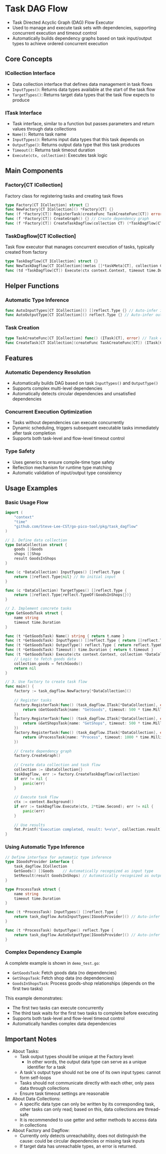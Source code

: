 # Task DAG Flow

- Task Directed Acyclic Graph (DAG) Flow Executor
- Used to manage and execute task sets with dependencies, supporting concurrent execution and timeout control
- Automatically builds dependency graphs based on task input/output types to achieve ordered concurrent execution

## Core Concepts

### ICollection Interface
- Data collection interface that defines data management in task flows
- `InputTypes()`: Returns data types available at the start of the task flow
- `TargetTypes()`: Returns target data types that the task flow expects to produce

### ITask Interface
- Task interface, similar to a function but passes parameters and return values through data collections
- `Name()`: Returns task name
- `InputTypes()`: Returns input data types that this task depends on
- `OutputType()`: Returns output data type that this task produces
- `Timeout()`: Returns task timeout duration
- `Execute(ctx, collection)`: Executes task logic

## Main Components

### Factory[CT ICollection]
Factory class for registering tasks and creating task flows
```go
type Factory[CT ICollection] struct {}
func NewFactory[CT ICollection]() *Factory[CT] {}
func (f *Factory[CT]) RegisterTask(createFunc TaskCreateFunc[CT]) error {} // Register task
func (f *Factory[CT]) CreateGraph() {} // Create dependency graph
func (f *Factory[CT]) CreateTaskDagflow(collection CT) (*TaskDagflow[CT], error) {} // Create task flow
```

### TaskDagflow[CT ICollection]
Task flow executor that manages concurrent execution of tasks, typically created from factory
```go
type TaskDagflow[CT ICollection] struct {}
func NewTaskDagflow[CT ICollection](metas []*taskMeta[CT], collection CT) (*TaskDagflow[CT], error) {}
func (td *TaskDagflow[CT]) Execute(ctx context.Context, timeout time.Duration) error {} // Execute task flow
```

## Helper Functions

### Automatic Type Inference
```go
func AutoInputTypes[CT ICollection]() []reflect.Type {} // Auto-infer input types (based on Get methods)
func AutoOutputType[CT ICollection]() reflect.Type {} // Auto-infer output type (based on Set methods)
```

### Task Creation
```go
type TaskCreateFunc[CT ICollection] func() (ITask[CT], error) // Task creation function type
func CreateTask[CT ICollection](createFunc TaskCreateFunc[CT]) (ITask[CT], error) {} // Create task instance
```

## Features

### Automatic Dependency Resolution
- Automatically builds DAG based on task `InputTypes()` and `OutputType()`
- Supports complex multi-level dependencies
- Automatically detects circular dependencies and unsatisfied dependencies

### Concurrent Execution Optimization
- Tasks without dependencies can execute concurrently
- Dynamic scheduling, triggers subsequent executable tasks immediately after task completion
- Supports both task-level and flow-level timeout control

### Type Safety
- Uses generics to ensure compile-time type safety
- Reflection mechanism for runtime type matching
- Automatic validation of input/output type consistency

## Usage Examples

### Basic Usage Flow

```go
import (
    "context"
    "time"
    "github.com/Steve-Lee-CST/go-pico-tool/pkg/task_dagflow"
)

// 1. Define data collection
type DataCollection struct {
    goods []Goods
    shops []Shop
    result GoodsInShops
}

func (c *DataCollection) InputTypes() []reflect.Type {
    return []reflect.Type{nil} // No initial input
}

func (c *DataCollection) TargetTypes() []reflect.Type {
    return []reflect.Type{reflect.TypeOf(GoodsInShops{})}
}

// 2. Implement concrete tasks
type GetGoodsTask struct {
    name string
    timeout time.Duration
}

func (t *GetGoodsTask) Name() string { return t.name }
func (t *GetGoodsTask) InputTypes() []reflect.Type { return []reflect.Type{nil} }
func (t *GetGoodsTask) OutputType() reflect.Type { return reflect.TypeOf([]Goods{}) }
func (t *GetGoodsTask) Timeout() time.Duration { return t.timeout }
func (t *GetGoodsTask) Execute(ctx context.Context, collection *DataCollection) error {
    // Logic to fetch goods data
    collection.goods = fetchGoods()
    return nil
}

// 3. Use factory to create task flow
func main() {
    factory := task_dagflow.NewFactory[*DataCollection]()
    
    // Register tasks
    factory.RegisterTask(func() (task_dagflow.ITask[*DataCollection], error) {
        return &GetGoodsTask{name: "GetGoods", timeout: 500 * time.Millisecond}, nil
    })
    factory.RegisterTask(func() (task_dagflow.ITask[*DataCollection], error) {
        return &GetShopsTask{name: "GetShops", timeout: 500 * time.Millisecond}, nil
    })
    factory.RegisterTask(func() (task_dagflow.ITask[*DataCollection], error) {
        return &ProcessTask{name: "Process", timeout: 1000 * time.Millisecond}, nil
    })
    
    // Create dependency graph
    factory.CreateGraph()
    
    // Create data collection and task flow
    collection := &DataCollection{}
    taskDagflow, err := factory.CreateTaskDagflow(collection)
    if err != nil {
        panic(err)
    }
    
    // Execute task flow
    ctx := context.Background()
    if err := taskDagflow.Execute(ctx, 2*time.Second); err != nil {
        panic(err)
    }
    
    // Use results
    fmt.Printf("Execution completed, result: %+v\n", collection.result)
}
```

### Using Automatic Type Inference

```go
// Define interface for automatic type inference
type IGoodsProvider interface {
    task_dagflow.ICollection
    GetGoods() []Goods    // Automatically recognized as input type
    SetResult(result GoodsInShops) // Automatically recognized as output type
}

type ProcessTask struct {
    name string
    timeout time.Duration
}

func (t *ProcessTask) InputTypes() []reflect.Type {
    return task_dagflow.AutoInputTypes[IGoodsProvider]() // Auto-infer input types
}

func (t *ProcessTask) OutputType() reflect.Type {
    return task_dagflow.AutoOutputType[IGoodsProvider]() // Auto-infer output type
}
```

### Complex Dependency Example

A complete example is shown in `demo_test.go`:
- `GetGoodsTask`: Fetch goods data (no dependencies)
- `GetShopsTask`: Fetch shop data (no dependencies)  
- `GoodsInShopsTask`: Process goods-shop relationships (depends on the first two tasks)

This example demonstrates:
- The first two tasks can execute concurrently
- The third task waits for the first two tasks to complete before executing
- Supports both task-level and flow-level timeout control
- Automatically handles complex data dependencies

## Important Notes

- About Tasks:
  - Task output types should be unique at the Factory level:
    - In other words, the output data type can serve as a unique identifier for a task
  - A task's output type should not be one of its own input types: cannot form self-loops
  - Tasks should not communicate directly with each other, only pass data through collections
  - Ensure task timeout settings are reasonable
- About Data Collections:
  - A specific data type can only be written by its corresponding task, other tasks can only read; based on this, data collections are thread-safe
  - It is recommended to use getter and setter methods to access data in collections
- About Factory and Dagflow:
  - Currently only detects unreachability, does not distinguish the cause: could be circular dependencies or missing task inputs
  - If target data has unreachable types, an error is returned.
